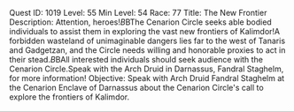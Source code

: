 Quest ID: 1019
Level: 55
Min Level: 54
Race: 77
Title: The New Frontier
Description: Attention, heroes!$B$BThe Cenarion Circle seeks able bodied individuals to assist them in exploring the vast new frontiers of Kalimdor!A forbidden wasteland of unimaginable dangers lies far to the west of Tanaris and Gadgetzan, and the Circle needs willing and honorable proxies to act in their stead.$B$BAll interested individuals should seek audience with the Cenarion Circle.Speak with the Arch Druid in Darnassus, Fandral Staghelm, for more information!
Objective: Speak with Arch Druid Fandral Staghelm at the Cenarion Enclave of Darnassus about the Cenarion Circle's call to explore the frontiers of Kalimdor.
